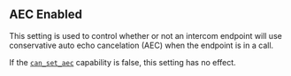 ## AEC Enabled

This setting is used to control whether or not an intercom endpoint will use conservative auto echo cancelation (AEC) when the endpoint is in a call.

If the [`can_set_aec`][1] capability is false, this setting has no effect.


[1]:	https://snap-one.github.io/docs-driverworks-proxyprotocol/#intercom-capabilities-can_set_aec